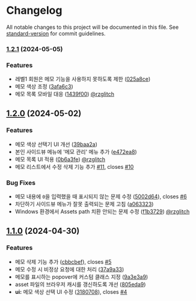 # Changelog

All notable changes to this project will be documented in this file. See [standard-version](https://github.com/conventional-changelog/standard-version) for commit guidelines.

### [1.2.1](https://github.com/kkigomi/da_member_memo/compare/v1.2.0...v1.2.1) (2024-05-05)


### Features

* 레벨1 회원은 메모 기능을 사용하지 못하도록 제한 ([025a8ce](https://github.com/kkigomi/da_member_memo/commit/025a8cee40aa35ae24f0b6c13e19fc7538d81983))
* 메모 색상 조정 ([3afa6c3](https://github.com/kkigomi/da_member_memo/commit/3afa6c3ec0d440fc0e0a46698e46d80688cca8ef))
* 메모 목록 모바일 대응 ([1439f00](https://github.com/kkigomi/da_member_memo/commit/1439f008156958f80de6a42bc49cd5cd673e7829)) [@rzglitch](https://github.com/rzglitch)

## [1.2.0](https://github.com/kkigomi/da_member_memo/compare/v1.1.0...v1.2.0) (2024-05-02)


### Features

* 메모 색상 선택기 UI 개선 ([39baa2a](https://github.com/kkigomi/da_member_memo/commit/39baa2a61b970ef2e5994b2edd0814788d2312c1))
* 본인 사이드뷰 메뉴에 '메모 관리' 메뉴 추가 ([e472ea8](https://github.com/kkigomi/da_member_memo/commit/e472ea85e1004a70805054722804468222f06c14))
* 메모 목록 UI 적용 ([0b6a3fe](https://github.com/kkigomi/da_member_memo/commit/0b6a3fee0aef591639feea69e032e4716336a003)) [@rzglitch](https://github.com/rzglitch)
* 메모 리스트에서 수정 삭제 기능 추가 [#11](https://github.com/kkigomi/da_member_memo/pull/11), closes [#10](https://github.com/kkigomi/da_member_memo/pull/10)


### Bug Fixes

* 메모 내용에 `0`을 입력했을 때 표시되지 않는 문제 수정 ([5002d64](https://github.com/kkigomi/da_member_memo/commit/5002d64538fed991bec0e1b5d441988290870fc0)), closes [#6](https://github.com/kkigomi/da_member_memo/issues/6)
* 차단하기 사이드뷰 메뉴가 잘못 출력되는 문제 고침 ([a063323](https://github.com/kkigomi/da_member_memo/commit/a06332304ae4374a17bbe220366eace396cd730d))
* Windows 환경에서 Assets path 치환 안되는 문제 수정 ([f1b3729](https://github.com/kkigomi/da_member_memo/commit/f1b372959d891b495184612f4125145610de23e7)) [@rzglitch](https://github.com/rzglitch)

## [1.1.0](https://github.com/kkigomi/da_member_memo/compare/v1.0.0...v1.1.0) (2024-04-30)

### Features

* 메모 삭제 기능 추가 ([cbbcbef](https://github.com/kkigomi/da_member_memo/commit/cbbcbef575e85ff2a54bade822c18c2cd73a3129)), closes [#5](https://github.com/kkigomi/da_member_memo/issues/5)
* 메모 수정 시 비정상 요청에 대한 처리 ([37a9a33](https://github.com/kkigomi/da_member_memo/commit/37a9a33f938972118b54353ffcc4b0bbecb88ff9))
* 메모를 표시하는 popover에 커스텀 클래스 지정 ([9a3e3a9](https://github.com/kkigomi/da_member_memo/commit/9a3e3a957483df079a62c3288f553fe173edf074))
* asset 파일의 브라우저 캐시를 갱신하도록 개선 ([805eda9](https://github.com/kkigomi/da_member_memo/commit/805eda946739efdb334e5fbab110fec951dc903c))
* **ui:** 메모 색상 선택 UI 수정 ([3180708](https://github.com/kkigomi/da_member_memo/commit/3180708312c6825b3d200da543c5b53a92b19ab3)), closes [#4](https://github.com/kkigomi/da_member_memo/issues/4)
